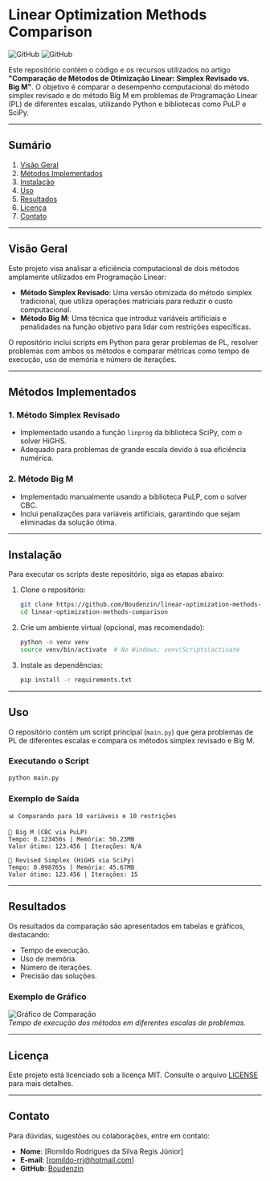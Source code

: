 # **Linear Optimization Methods Comparison**

![GitHub](https://img.shields.io/badge/license-MIT-blue)
![GitHub](https://img.shields.io/badge/python-3.8%2B-green)

Este repositório contém o código e os recursos utilizados no artigo **"Comparação de Métodos de Otimização Linear: Simplex Revisado vs. Big M"**. O objetivo é comparar o desempenho computacional do método simplex revisado e do método Big M em problemas de Programação Linear (PL) de diferentes escalas, utilizando Python e bibliotecas como PuLP e SciPy.

---

## **Sumário**
1. [Visão Geral](#visão-geral)
2. [Métodos Implementados](#métodos-implementados)
3. [Instalação](#instalação)
4. [Uso](#uso)
5. [Resultados](#resultados)
6. [Licença](#licença)
7. [Contato](#contato)

---

## **Visão Geral**
Este projeto visa analisar a eficiência computacional de dois métodos amplamente utilizados em Programação Linear:
- **Método Simplex Revisado**: Uma versão otimizada do método simplex tradicional, que utiliza operações matriciais para reduzir o custo computacional.
- **Método Big M**: Uma técnica que introduz variáveis artificiais e penalidades na função objetivo para lidar com restrições específicas.

O repositório inclui scripts em Python para gerar problemas de PL, resolver problemas com ambos os métodos e comparar métricas como tempo de execução, uso de memória e número de iterações.

---

## **Métodos Implementados**
### **1. Método Simplex Revisado**
- Implementado usando a função `linprog` da biblioteca SciPy, com o solver HiGHS.
- Adequado para problemas de grande escala devido à sua eficiência numérica.

### **2. Método Big M**
- Implementado manualmente usando a biblioteca PuLP, com o solver CBC.
- Inclui penalizações para variáveis artificiais, garantindo que sejam eliminadas da solução ótima.

---

## **Instalação**
Para executar os scripts deste repositório, siga as etapas abaixo:

1. Clone o repositório:
   ```bash
   git clone https://github.com/Boudenzin/linear-optimization-methods-comparison.git
   cd linear-optimization-methods-comparison
   ```

2. Crie um ambiente virtual (opcional, mas recomendado):
   ```bash
   python -m venv venv
   source venv/bin/activate  # No Windows: venv\Scripts\activate
   ```

3. Instale as dependências:
   ```bash
   pip install -r requirements.txt
   ```

---

## **Uso**
O repositório contém um script principal (`main.py`) que gera problemas de PL de diferentes escalas e compara os métodos simplex revisado e Big M.

### **Executando o Script**
```bash
python main.py
```

### **Exemplo de Saída**
```plaintext
📊 Comparando para 10 variáveis e 10 restrições

🔷 Big M (CBC via PuLP)
Tempo: 0.123456s | Memória: 50.23MB
Valor ótimo: 123.456 | Iterações: N/A

🔶 Revised Simplex (HiGHS via SciPy)
Tempo: 0.098765s | Memória: 45.67MB
Valor ótimo: 123.456 | Iterações: 15
```

---

## **Resultados**
Os resultados da comparação são apresentados em tabelas e gráficos, destacando:
- Tempo de execução.
- Uso de memória.
- Número de iterações.
- Precisão das soluções.

### **Exemplo de Gráfico**
![Gráfico de Comparação](https://via.placeholder.com/600x400)  
*Tempo de execução dos métodos em diferentes escalas de problemas.*

---

## **Licença**
Este projeto está licenciado sob a licença MIT. Consulte o arquivo [LICENSE](LICENSE) para mais detalhes.

---

## **Contato**
Para dúvidas, sugestões ou colaborações, entre em contato:
- **Nome**: [Romildo Rodrigues da Silva Regis Júnior]
- **E-mail**: [romildo-rrj@hotmail.com]
- **GitHub**: [Boudenzin](https://github.com/Boudenzin)
